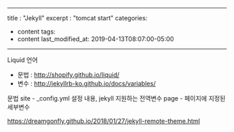 
---
title : "Jekyll"
excerpt : "tomcat start"
categories:
  - content
tags:
  - content
last_modified_at: 2019-04-13T08:07:00-05:00
---

Liquid 언어
- 문법 : http://shopify.github.io/liquid/
- 변수 : http://jekyllrb-ko.github.io/docs/variables/


문법
 site - _config.yml 설정 내용, jekyll 지원하는 전역변수
 page - 페이지에 지정된 세부변수




https://dreamgonfly.github.io/2018/01/27/jekyll-remote-theme.html
